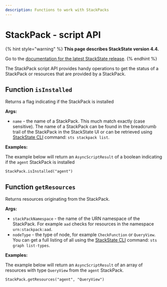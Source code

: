 ```yaml
---
description: Functions to work with StackPacks
---
```


# StackPack - script API

{% hint style="warning" %}
**This page describes StackState version 4.4.**

Go to the [documentation for the latest StackState release](https://docs.stackstate.com/).
{% endhint %}

The StackPack script API provides handy operations to get the status of a StackPack or resources that are provided by a StackPack.

## Function `isInstalled`

Returns a flag indicating if the StackPack is installed

**Args:**

* `name` - the name of a StackPack. This much match exactly \(case sensitive\). The name of a StackPack can be found in the breadcrumb trail of the StackPack in the StackState UI or can be retrieved using [StackState CLI](../../../../setup/installation/cli-install.md) command: `sts stackpack list`.

**Examples:**

The example below will return an `AsyncScriptResult` of a boolean indicating if the `agent` StackPack is installed

```text
StackPack.isInstalled("agent")
```

## Function `getResources`

Returns resources originating from the StackPack.

**Args:**

* `stackPackNamespace` - the name of the URN namespace of the StackPack. For example `aad` checks for resources in the namespace `urn:stackpack:aad`.
* `nodeType` - the type of node, for example `CheckFunction` or `QueryView`. You can get a full listing of all using the [StackState CLI](../../../../setup/installation/cli-install.md) command: `sts graph list-types`.

**Examples:**

The example below will return an `AsyncScriptResult` of an array of resources with type `QueryView` from the `agent` StackPack.

```text
StackPack.getResources("agent", "QueryView")
```

